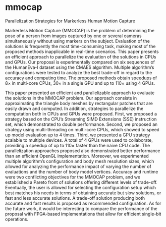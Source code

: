 # mmocap
Parallelization Strategies for Markerless Human Motion Capture

Markerless Motion Capture (MMOCAP) is the
problem of determining the pose of a person from images
captured by one or several cameras simultaneously without
using markers on the subject. Evaluation of the solutions
is frequently the most time-consuming task, making most
of the proposed methods inapplicable in real-time scenarios. This paper presents an efficient approach to parallelize
the evaluation of the solutions in CPUs and GPUs. Our proposal is experimentally compared on six sequences of the
HumanEva-I dataset using the CMAES algorithm. Multiple algorithm’s configurations were tested to analyze the
best trade-off in regard to the accuracy and computing time.
The proposed methods obtain speedups of 8× in multi-core
CPUs, 30× in a single GPU and up to 110× using 4 GPUs.

This paper presented an efficient and parallelizable approach
to evaluate the solutions in the MMOCAP problem. Our approach consists in approximating the triangle body meshes
by rectangular patches that are easily drawn and computed.
In addition, strategies to parallelize the computation both in
CPUs and GPUs were proposed. First, we proposed a strategy based on the CPU’s Streaming SIMD Extensions (SSE)
instruction set, which demonstrated to double performance.
Second, we proposed an strategy using multi-threading on
multi-core CPUs, which showed to speed up model evaluation up to 4 times. Third, we presented a GPU strategy
scalable to multiple devices. A total of 4 GPUs were used
to collaborate, providing a speedup of up to 110× faster
than the naive CPU code. The parallelization approaches
proposed also demonstrated better performance than an efficient OpenGL implementation.
Moreover, we experimented multiple algorithm’s configuration and body mesh resolution sizes, which allowed
for analyzing the performance impact of varying the number of evaluations and the number of body model vertices.
Accuracy and runtime were two conflicting objectives for
the MMOCAP problem, and we established a Pareto front
of solutions offering different levels of trade-off. Eventually, the user is allowed for selecting the configuration setup
which best matches his needs in terms of obtaining accurate but slow solutions, or fast and less accurate solutions. A
trade-off solution producing both accurate and fast results is
proposed as recommended configuration.
As for the future work, it would be interesting to compare the performance of the proposal with FPGA-based implementations that allow for efficient single-bit operations.
